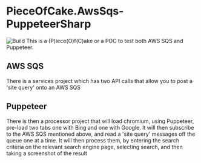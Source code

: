 # PieceOfCake.AwsSqs-PuppeteerSharp
![Build](https://github.com/marcelrienks/PieceOfCake.AwsSqs-PuppeteerSharp/workflows/Build/badge.svg)
This is a (P)iece(O)f(C)ake or a POC to test both AWS SQS and Puppeteer.

## AWS SQS
There is a services project which has two API calls that allow you to post a 'site query' onto an AWS SQS

## Puppeteer
There is then a processor project that will load chromium, using Puppeteer, pre-load two tabs one with Bing and one with Google.
It will then subscribe to the AWS SQS mentioned above, and read a 'site query' messages off the queue one at a time. It will then process them, by entering the search criteria on the relevant search engine page, selecting search, and then taking a screenshot of the result
